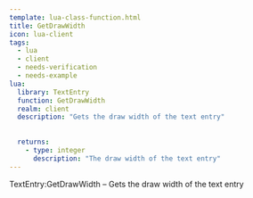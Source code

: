 ```yaml
---
template: lua-class-function.html
title: GetDrawWidth
icon: lua-client
tags:
  - lua
  - client
  - needs-verification
  - needs-example
lua:
  library: TextEntry
  function: GetDrawWidth
  realm: client
  description: "Gets the draw width of the text entry"
  
  
  returns:
    - type: integer
      description: "The draw width of the text entry"
---
```


<div class="lua__search__keywords">
TextEntry:GetDrawWidth &#x2013; Gets the draw width of the text entry
</div>

